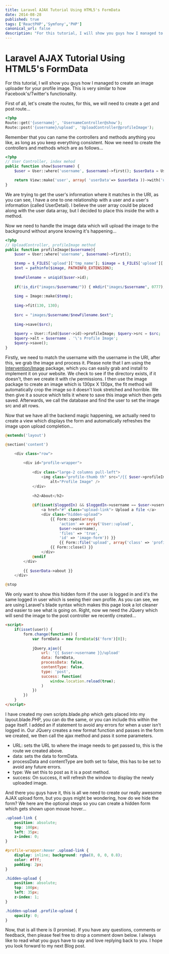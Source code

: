 ```yaml
---
title: Laravel AJAX Tutorial Using HTML5's FormData
date: 2014-08-28
published: true
tags: ['ReactPHP','Symfony','PHP']
canonical_url: false
description: "For this tutorial, I will show you guys how I managed to create an image uploader for your profile image. This is very similar to how Facebook's/Twitter's functionality."
---
```


# Laravel AJAX Tutorial Using HTML5's FormData

For this tutorial, I will show you guys how I managed to create an image uploader for your profile image. This is very
similar to how Facebook's/Twitter's functionality.

First of all, let's create the routes, for this, we will need to create a get and post route...

```php
<?php
Route::get('{username}', 'UsernameController@show');
Route::post('{username}/upload', 'UploadController@profileImage');
```

Remember that you can name the controllers and methods anything you like, as long as you keep everything consistent.
Now we need to create the controllers and methods which are as follows...

```php
<?php
// User Controller, index mehod
public function show($username) {
    $user = User::where('username', $username)->first(); $userData = User::find($user->id)->UserDetail;

    return View::make('user', array( 'userData'=> $userData ))->with('user', $user);
}
```

We are trying to get the user's information where it matches in the URI, as you can see, I have a one to one
relationship with a user and a user's information (called UserDetail). I believe the user array could be placed along
with the user data array, but I decided to place this inside the with a method.

Now we need to handle the image data which will upload the image to the background without anyone knowing it's
happening...

```php
<?php
// UploadController, profileImage method
public function profileImage($username){
    $user = User::where('username', $username)->first();

    $temp = $_FILES['upload']['tmp_name']; $image = $_FILES['upload']['name'];
    $ext = pathinfo($image, PATHINFO_EXTENSION);
    
    $newFilename = uniqid($user->id);
    
    if(!is_dir("images/$username/")) { mkdir("images/$username", 0777); }
    
    $img = Image::make($temp);
    
    $img->fit(130, 130);
    
    $src = "images/$username/$newFilename.$ext";
    
    $img->save($src);
    
    $query = User::find($user->id)->profileImage; $query->src = $src;
    $query->alt = $username . '\'s Profile Image';
    $query->save();
}
```

Firstly, we need to match the username with the username in the URI, after this, we grab the image and process it.
Please note that I am using the [Intervention/Image](https://github.com/Intervention/image) package, which you can
easily grab and install to implement it on your website. We check to see if the directory exists, if it doesn't, then we
create it with r/w permissions. I then use the image package to create an image which is 130px X 130px, the fit method
will automatically crop the image so it doesn't look stretched and horrible. We then give it a source which tells it
where to save this image which then gets saved. Afterwards, we call the database and find the user to set the image src
and alt rows.

Now that we have all the backend magic happening, we actually need to create a view which displays the form and
automatically refreshes the image upon upload completion...

```php
@extends('layout')

@section('content')

    <div class="row">
    
        <div id="profile-wrapper">
        
            <div class="large-2 columns pull-left">
                <img class="profile-thumb th" src="/{{ $user->profileImage->src }}"
                    alt="Profile Image" />
            </div>
            
            <h2>About</h2>
            
            @if(isset($loggedIn) && $loggedIn->username == $user->username)
                <a href="#" class="upload-link"> Upload a file </a>
                <div class="hidden-upload">
                    {{ Form::open(array(
                        'action' => array('User::upload',
                        $user->username),
                        'files' => 'true',
                        'id' => 'image-form')) }}
                        {{ Form::file('upload', array('class' => 'profile-upload')) }}
                    {{ Form::close() }}
                </div>
            @endif
        </div>
    
        {{ $userData->about }}
    </div>

@stop
```

We only want to show this hidden form if the user is logged in and it's the same logged in user which is seeing their
own profile. As you can see, we are using Laravel's blade syntax which makes this page look a lot cleaner and easier to
see what is going on. Right, now we need the JQuery which will send the image to the post controller we recently
created...

```html
<script>
    if(isset(user)) {
        form.change(function() {
            var formData = new FormData($('form')[0]);
            
            jQuery.ajax({
                url: '{{ $user->username }}/upload'
                data: formData,
                processData: false,
                contentType: false,
                type: 'post',
                success: function(
                    window.location.reload(true);
                )
            })
        })
    }
</script>
```

I have created my own scripts.blade.php which gets placed into my layout.blade.PHP, you can do the same, or you can
include this within the page itself. I added an if statement to avoid any errors for when a user isn't logged in. Our
JQuery creates a new format function and passes in the form we created, we then call the ajax method and pass it some
parameters.

* URL: sets the URL to where the image needs to get passed to, this is the route we created above.
* data: sets the data to formData.
* processData and contentType are both set to false, this has to be set to avoid any future errors.
* type: We set this to post as it is a post method. 
* success: On success, it will refresh the window to display the newly uploaded image.

And there you guys have it, this is all we need to create our really awesome AJAX upload form, but you guys might be
wondering, how do we hide the form? We here are the optional steps so you can create a hidden form which gets shown upon
mouse hover...

```css
.upload-link {
    position: absolute;
    top: 100px;
    left: 35px;
    z-index: 0;
}

#profile-wrapper:hover .upload-link {
    display: inline; background: rgba(0, 0, 0, 0.8);
    color: #fff;
    padding: 2px;
}

.hidden-upload {
    position: absolute;
    top: 100px;
    left: 35px;
    z-index: 1;
}

.hidden-upload .profile-upload {
    opacity: 0;
}
```

Now, that is all there is (I promise). If you have any questions, comments or feedback, then please feel free to drop a
comment down below. I always like to read what you guys have to say and love replying back to you. I hope you look
forward to my next Blog post.
